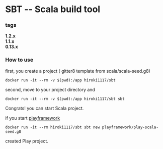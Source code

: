 # SBT  -- Scala build tool

### tags
**1.2.x**  
**1.1.x**  
**0.13.x**  

### How to use

first, you create a project ( gitter8 template from scala/scala-seed.g8)

```
docker run -it --rm -v $(pwd):/app hiroki1117/sbt
```

second, move to your project directory and
```
docker run -it --rm -v $(pwd):/app hiroki1117/sbt sbt
```

Congrats! you can start Scala project.



if you start [playframework](https://www.playframework.com/)
```
docker run -it --rm hiroki1117/sbt sbt new playframework/play-scala-seed.g8
```

created Play project.